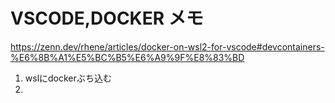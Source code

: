 # VSCODE,DOCKER メモ
https://zenn.dev/rhene/articles/docker-on-wsl2-for-vscode#devcontainers-%E6%8B%A1%E5%BC%B5%E6%A9%9F%E8%83%BD
1. wslにdockerぶち込む
2. 